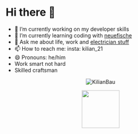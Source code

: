 # Hi there 👋




- 🔭 I’m currently working on my developer skills
- 🌱 I’m currently learning coding with [neuefische](https://github.com/neuefische)
- 💬 Ask me about life, work and [electrician stuff](https://giphy.com/gifs/WBPictures-sx6Tlo7xrzF2m24mNs/fullscreen)
- 📫 How to reach me: insta: kilian_21
- 😄 Pronouns: he/him
- Work smart not hard
- Skilled craftsman





<p align="center"> <img src="https://github-readme-stats.vercel.app/api?username=KilianBau&show_icons=true&theme=gotham" alt="KilianBau" />
  <div id="footer" align="center">
  <img src="https://media.giphy.com/media/hqU2KkjW5bE2v2Z7Q2/giphy.gif" width="100"/>

